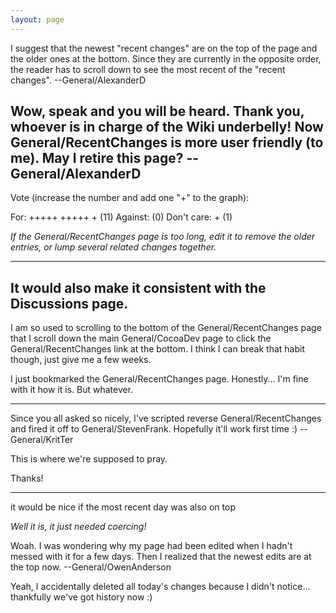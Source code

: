 ```yaml
---
layout: page
---
```


I suggest that the newest "recent changes" are on the top of the page and the older ones at the bottom.  Since they are currently in the opposite order, the reader has to scroll down to see the most recent of the "recent changes". --General/AlexanderD

Wow, speak and you will be heard.  Thank you, whoever is in charge of the Wiki underbelly!  Now General/RecentChanges is more user friendly (to me).  May I retire this page? --General/AlexanderD
----

Vote (increase the number and add one "+" to the graph):
    
For:        +++++ +++++ +  (11)
Against:   (0)
Don't care: +  (1)


*If the General/RecentChanges page is too long, edit it to remove the older entries, or lump several related changes together.*

----
It would also make it consistent with the Discussions page.
----
I am so used to scrolling to the bottom of the General/RecentChanges page that I scroll down the main General/CocoaDev page to click the General/RecentChanges link at the bottom. I think I can break that habit though, just give me a few weeks.

I just bookmarked the General/RecentChanges page. Honestly... I'm fine with it how it is. But whatever.

----

Since you all asked so nicely, I've scripted reverse General/RecentChanges and fired it off to General/StevenFrank. Hopefully it'll work first time :) -- General/KritTer

This is where we're supposed to pray.

Thanks!

----

it would be nice if the most recent day was also on top

*Well it is, it just needed coercing!*

Woah.  I was wondering why my page had been edited when I hadn't messed with it for a few days.  Then I realized that the newest edits are at the top now. --General/OwenAnderson

Yeah, I accidentally deleted all today's changes because I didn't notice... thankfully we've got history now :)